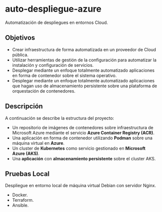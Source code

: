 # auto-despliegue-azure

Automatización de despliegues en entornos Cloud. 

## Objetivos
- Crear infraestructura de forma automatizada en un proveedor de Cloud pública.
- Utilizar herramientas de gestión de la configuración para automatizar la instalación y configuración de servicios.
- Desplegar mediante un enfoque totalmente automatizado aplicaciones en forma de contenedor sobre el sistema operativo.
- Desplegar mediante un enfoque totalmente automatizado aplicaciones que hagan uso de almacenamiento persistente sobre una plataforma de orquestación de contenedores.

## Descripción
A continuación se describe la estructura del proyecto:
- Un repositorio de imágenes de contenedores sobre infraestructura de Microsoft Azure mediante el servicio **Azure Container Registry (ACR)**. 
- Una aplicación en forma de contenedor utilizando **Podman** sobre una máquina virtual en **Azure**.
- Un cluster de **Kubernetes** como servicio gestionado en **Microsoft Azure (AKS)**.
- Una **aplicación** con **almacenamiento persistente** sobre el cluster AKS. 

## Pruebas Local
Despliegue en entorno local de máquina virtual Debian con servidor Nginx.
- Docker.
- Terraform.
- Ansible.

